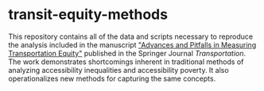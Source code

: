 # transit-equity-methods

This repository contains all of the data and scripts necessary to reproduce the analysis included in the manuscript ["Advances and Pitfalls in Measuring Transportation Equity"](https://link.springer.com/article/10.1007/s11116-023-10460-7) published in the Springer Journal *Transportation*. The work demonstrates shortcomings inherent in traditional methods of analyzing accessibility inequalities and accessibility poverty. It also operationalizes new methods for capturing the same concepts.
